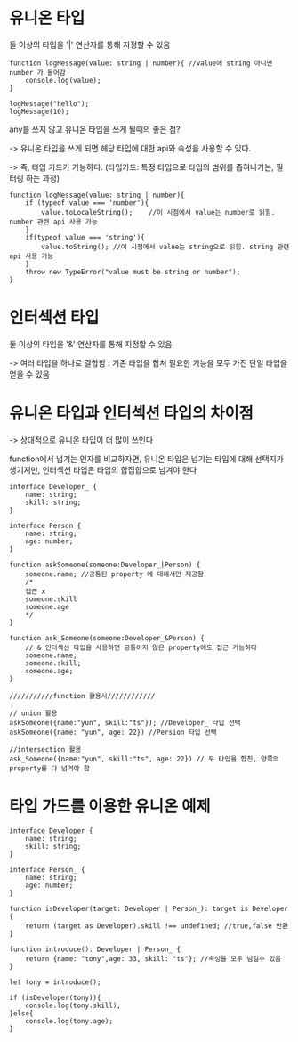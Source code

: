 # 유니온 타입

둘 이상의 타입을 '|' 연산자를 통해 지정할 수 있음

```TS
function logMessage(value: string | number){ //value에 string 아니면 number 가 들어감
    console.log(value);
}

logMessage("hello");
logMessage(10); 
```

any를 쓰지 않고 유니온 타입을 쓰게 될때의 좋은 점?

-> 유니온 타입을 쓰게 되면 헤당 타입에 대한 api와 속성을 사용할 수 있다.

-> 즉, 타입 가드가 가능하다. (타입가드: 특정 타입으로 타입의 범위를 좁혀나가는, 필터링 하는 과정)

```TS
function logMessage(value: string | number){
    if (typeof value === 'number'){
        value.toLocaleString();    //이 시점에서 value는 number로 읽힘. number 관련 api 사용 가능
    }
    if(typeof value === 'string'){
        value.toString(); //이 시점에서 value는 string으로 읽힘. string 관련 api 사용 가능
    }
    throw new TypeError("value must be string or number");
}

```

# 인터섹션 타입

둘 이상의 타입을 '&' 연산자를 통해 지정할 수 있음

-> 여러 타입을 하나로 결합함 : 기존 타입을 합쳐 필요한 기능을 모두 가진 단일 타입을 얻을 수 있음


# 유니온 타입과 인터섹션 타입의 차이점

-> 상대적으로 유니온 타입이 더 많이 쓰인다

function에서 넘기는 인자를 비교하자면, 유니온 타입은 넘기는 타입에 대해 선택지가 생기지만, 인터섹션 타입은 타입의 합집합으로 넘겨야 한다

```TS
interface Developer_ {
    name: string;
    skill: string;
}

interface Person {
    name: string;
    age: number;
}

function askSomeone(someone:Developer_|Person) {
    someone.name; //공통된 property 에 대해서만 제공함
    /*
    접근 x
    someone.skill
    someone.age
    */
}

function ask_Someone(someone:Developer_&Person) {
    // & 인터섹션 타입을 사용하면 공통이지 않은 property에도 접근 가능하다
    someone.name; 
    someone.skill;
    someone.age; 
}

///////////function 활용시////////////

// union 활용
askSomeone({name:"yun", skill:"ts"}); //Developer_ 타입 선택
askSomeone({name: "yun", age: 22}) //Persion 타입 선택

//intersection 활용
ask_Someone({name:"yun", skill:"ts", age: 22}) // 두 타입을 합친, 양쪽의 property를 다 넘겨야 함

```

# 타입 가드를 이용한 유니온 예제
```TS
interface Developer {
    name: string;
    skill: string;
}

interface Person_ {
    name: string;
    age: number;
}

function isDeveloper(target: Developer | Person_): target is Developer {
    return (target as Developer).skill !== undefined; //true,false 반환
}

function introduce(): Developer | Person_ {
    return {name: "tony",age: 33, skill: "ts"}; //속성을 모두 넘길수 있음
}

let tony = introduce();

if (isDeveloper(tony)){
    console.log(tony.skill);
}else{
    console.log(tony.age);
}
```

